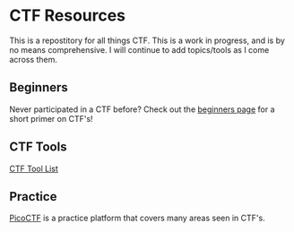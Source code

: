 # CTF Resources
This is a repostitory for all things CTF. This is a work in progress, and is by no means comprehensive. I will continue to add topics/tools as I come across them. </br>
## Beginners
Never participated in a CTF before? Check out the [beginners page](https://github.com/hunterworley1/CTF-Resources/blob/main/CTF-Training/Beginners.md) for a short primer on CTF's!
## CTF Tools
[CTF Tool List](https://github.com/hunterworley1/CTF-Resources/tree/main/CTF-Tools) </br>
## Practice
[PicoCTF](https://picoctf.org/) is a practice platform that covers many areas seen in CTF's. </br>
